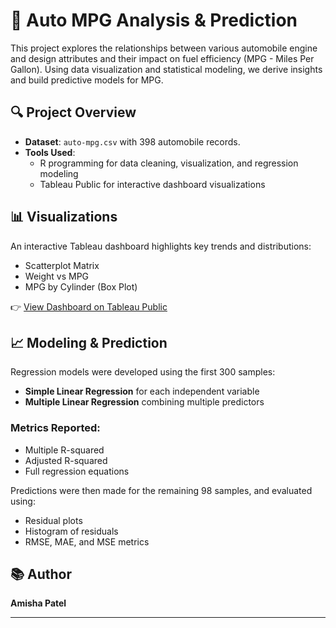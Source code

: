 
# 🚗 Auto MPG Analysis & Prediction

This project explores the relationships between various automobile engine and design attributes and their impact on fuel efficiency (MPG - Miles Per Gallon). Using data visualization and statistical modeling, we derive insights and build predictive models for MPG.

## 🔍 Project Overview

- **Dataset**: `auto-mpg.csv` with 398 automobile records.
- **Tools Used**: 
  - R programming for data cleaning, visualization, and regression modeling
  - Tableau Public for interactive dashboard visualizations

## 📊 Visualizations
An interactive Tableau dashboard highlights key trends and distributions:
- Scatterplot Matrix
- Weight vs MPG
- MPG by Cylinder (Box Plot)

👉 [View Dashboard on Tableau Public](https://public.tableau.com/app/profile/amisha.patel7081/viz/Auto-Mpg/Dashboard2?publish=yes)

## 📈 Modeling & Prediction
Regression models were developed using the first 300 samples:
- **Simple Linear Regression** for each independent variable
- **Multiple Linear Regression** combining multiple predictors

### Metrics Reported:
- Multiple R-squared
- Adjusted R-squared
- Full regression equations

Predictions were then made for the remaining 98 samples, and evaluated using:
- Residual plots
- Histogram of residuals
- RMSE, MAE, and MSE metrics

## 📚 Author
**Amisha Patel**

---


